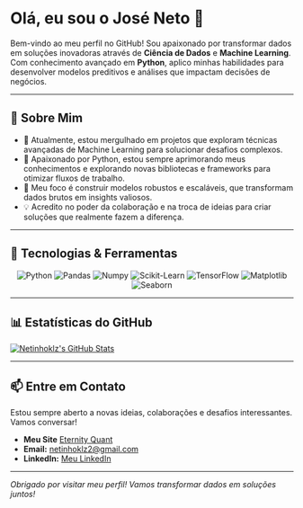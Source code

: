 # Olá, eu sou o José Neto 👋

Bem-vindo ao meu perfil no GitHub! Sou apaixonado por transformar dados em soluções inovadoras através de **Ciência de Dados** e **Machine Learning**. Com conhecimento avançado em **Python**, aplico minhas habilidades para desenvolver modelos preditivos e análises que impactam decisões de negócios.

---

## 🚀 Sobre Mim

- 🔭 Atualmente, estou mergulhado em projetos que exploram técnicas avançadas de Machine Learning para solucionar desafios complexos.
- 🌱 Apaixonado por Python, estou sempre aprimorando meus conhecimentos e explorando novas bibliotecas e frameworks para otimizar fluxos de trabalho.
- 🤖 Meu foco é construir modelos robustos e escaláveis, que transformam dados brutos em insights valiosos.
- 💡 Acredito no poder da colaboração e na troca de ideias para criar soluções que realmente fazem a diferença.

---

## 🔧 Tecnologias & Ferramentas

<div align="center">
  <img src="https://img.shields.io/badge/Python-3776AB?style=flat&logo=python&logoColor=white" alt="Python" />
  <img src="https://img.shields.io/badge/Pandas-150458?style=flat&logo=pandas&logoColor=white" alt="Pandas" />
  <img src="https://img.shields.io/badge/Numpy-013243?style=flat&logo=numpy&logoColor=white" alt="Numpy" />
  <img src="https://img.shields.io/badge/Scikit--Learn-F7931E?style=flat&logo=scikit-learn&logoColor=white" alt="Scikit-Learn" />
  <img src="https://img.shields.io/badge/TensorFlow-FF6F00?style=flat&logo=tensorflow&logoColor=white" alt="TensorFlow" />
  <img src="https://img.shields.io/badge/Matplotlib-FF6F00?style=flat&logo=matplotlib&logoColor=white" alt="Matplotlib" />
  <img src="https://img.shields.io/badge/Seaborn-2C3E50?style=flat&logo=seaborn&logoColor=white" alt="Seaborn" />
</div>

---

## 📊 Estatísticas do GitHub

[![Netinhoklz's GitHub Stats](https://github-readme-stats.vercel.app/api?username=Netinhoklz&show_icons=true&theme=radical)](https://github.com/Netinhoklz)

---

## 📫 Entre em Contato

Estou sempre aberto a novas ideias, colaborações e desafios interessantes. Vamos conversar!
- **Meu Site** [Eternity Quant](https://site-eternity-quant.onrender.com)
- **Email:** [netinhoklz2@gmail.com](mailto:netinhoklz2@gmail.com)
- **LinkedIn:** [Meu LinkedIn](https://www.linkedin.com/in/josefreitasneto/)

---

*Obrigado por visitar meu perfil! Vamos transformar dados em soluções juntos!*
